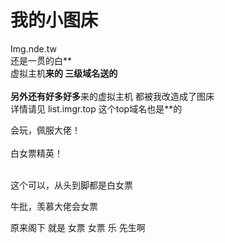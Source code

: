 # 我的小图床


Img.nde.tw<br />
还是一贯的白**<br />
虚拟主机**来的 三级域名送的<br />
<br />
另外还有好多好多**来的虚拟主机 都被我改造成了图床<br />
详情请见 list.imgr.top 这个top域名也是**的<br />


会玩，佩服大佬！<br />
<br />
白女票精英！<br />
<br />
<img src="static/image/smiley/default/lol.gif" smilieid="12" border="0" alt="" /><img src="static/image/smiley/default/lol.gif" smilieid="12" border="0" alt="" /><img src="static/image/smiley/default/lol.gif" smilieid="12" border="0" alt="" />

这个可以，从头到脚都是白女票

牛批，羡慕大佬会女票

原来阁下 就是 女票 女票 乐 先生啊
